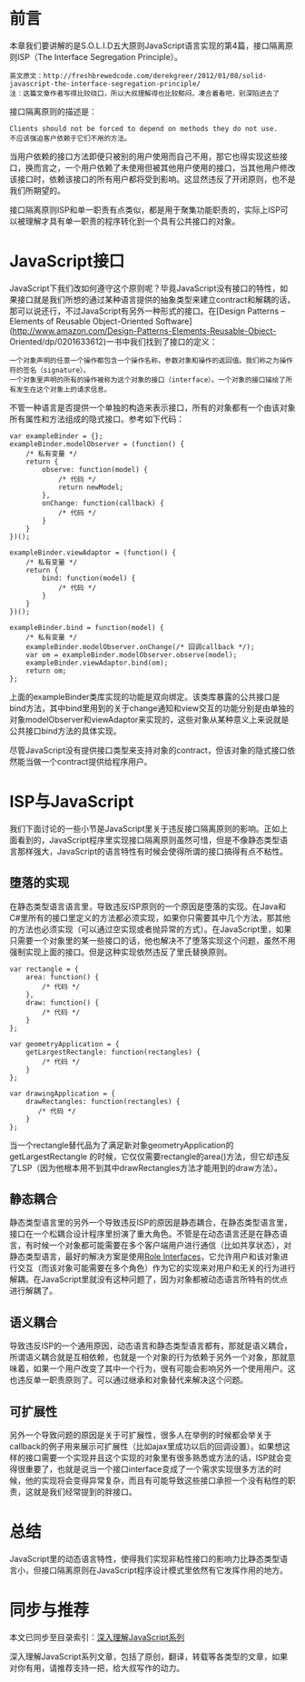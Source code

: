 

# 前言

本章我们要讲解的是S.O.L.I.D五大原则JavaScript语言实现的第4篇，接口隔离原则ISP（The Interface Segregation
Principle）。

    
    
    英文原文：http://freshbrewedcode.com/derekgreer/2012/01/08/solid-javascript-the-interface-segregation-principle/  
    注：这篇文章作者写得比较绕口，所以大叔理解得也比较郁闷，凑合着看吧，别深陷进去了  
    

接口隔离原则的描述是：

    
    
    Clients should not be forced to depend on methods they do not use.  
    不应该强迫客户依赖于它们不用的方法。

当用户依赖的接口方法即便只被别的用户使用而自己不用，那它也得实现这些接口，换而言之，一个用户依赖了未使用但被其他用户使用的接口，当其他用户修改该接口时，依赖该接口的所有用户都将受到影响。这显然违反了开闭原则，也不是我们所期望的。

接口隔离原则ISP和单一职责有点类似，都是用于聚集功能职责的，实际上ISP可以被理解才具有单一职责的程序转化到一个具有公共接口的对象。

# JavaScript接口

JavaScript下我们改如何遵守这个原则呢？毕竟JavaScript没有接口的特性，如果接口就是我们所想的通过某种语言提供的抽象类型来建立contract和解耦的话，那可以说还行，不过JavaScript有另外一种形式的接口。在[Design
Patterns – Elements of Reusable Object-Oriented
Software](http://www.amazon.com/Design-Patterns-Elements-Reusable-Object-
Oriented/dp/0201633612)一书中我们找到了接口的定义：

    
    
    一个对象声明的任意一个操作都包含一个操作名称，参数对象和操作的返回值。我们称之为操作符的签名（signature）。  
    一个对象里声明的所有的操作被称为这个对象的接口（interface）。一个对象的接口描绘了所有发生在这个对象上的请求信息。

不管一种语言是否提供一个单独的构造来表示接口，所有的对象都有一个由该对象所有属性和方法组成的隐式接口。参考如下代码：

    
    
    var exampleBinder = {};  
    exampleBinder.modelObserver = (function() {  
        /* 私有变量 */  
        return {  
            observe: function(model) {  
                /* 代码 */  
                return newModel;  
            },  
            onChange: function(callback) {  
                /* 代码 */  
            }  
        }  
    })();  
      
    exampleBinder.viewAdaptor = (function() {  
        /* 私有变量 */  
        return {  
            bind: function(model) {  
                /* 代码 */  
            }  
        }  
    })();  
      
    exampleBinder.bind = function(model) {  
        /* 私有变量 */  
        exampleBinder.modelObserver.onChange(/* 回调callback */);  
        var om = exampleBinder.modelObserver.observe(model);  
        exampleBinder.viewAdaptor.bind(om);  
        return om;  
    };

上面的exampleBinder类库实现的功能是双向绑定。该类库暴露的公共接口是bind方法，其中bind里用到的关于change通知和view交互的功能分别是由单独的对象modelObserver和viewAdaptor来实现的，这些对象从某种意义上来说就是公共接口bind方法的具体实现。

尽管JavaScript没有提供接口类型来支持对象的contract，但该对象的隐式接口依然能当做一个contract提供给程序用户。

# ISP与JavaScript

我们下面讨论的一些小节是JavaScript里关于违反接口隔离原则的影响。正如上面看到的，JavaScript程序里实现接口隔离原则虽然可惜，但是不像静态类型语言那样强大，JavaScript的语言特性有时候会使得所谓的接口搞得有点不粘性。

## **堕落的实现**

在静态类型语言语言里，导致违反ISP原则的一个原因是堕落的实现。在Java和C#里所有的接口里定义的方法都必须实现，如果你只需要其中几个方法，那其他的方法也必须实现（可以通过空实现或者抛异常的方式）。在JavaScript里，如果只需要一个对象里的某一些接口的话，他也解决不了堕落实现这个问题，虽然不用强制实现上面的接口。但是这种实现依然违反了里氏替换原则。

    
    
    var rectangle = {  
        area: function() {  
            /* 代码 */  
        },  
        draw: function() {  
            /* 代码 */  
        }  
    };  
      
    var geometryApplication = {  
        getLargestRectangle: function(rectangles) {  
            /* 代码 */  
        }  
    };  
      
    var drawingApplication = {  
        drawRectangles: function(rectangles) {  
           /* 代码 */  
        }  
    };

当一个rectangle替代品为了满足新对象geometryApplication的getLargestRectangle
的时候，它仅仅需要rectangle的area()方法，但它却违反了LSP（因为他根本用不到其中drawRectangles方法才能用到的draw方法）。

## **静态耦合**

静态类型语言里的另外一个导致违反ISP的原因是静态耦合，在静态类型语言里，接口在一个松耦合设计程序里扮演了重大角色。不管是在动态语言还是在静态语言，有时候一个对象都可能需要在多个客户端用户进行通信（比如共享状态），对静态类型语言，最好的解决方案是使用[Role
Interfaces](http://martinfowler.com/bliki/RoleInterface.html)，它允许用户和该对象进行交互（而该对象可能需要在多个角色）作为它的实现来对用户和无关的行为进行解耦。在JavaScript里就没有这种问题了，因为对象都被动态语言所特有的优点进行解耦了。

## **语义耦合**

导致违反ISP的一个通用原因，动态语言和静态类型语言都有，那就是语义耦合，所谓语义耦合就是互相依赖，也就是一个对象的行为依赖于另外一个对象，那就意味着，如果一个用户改变了其中一个行为，很有可能会影响另外一个使用用户。这也违反单一职责原则了。可以通过继承和对象替代来解决这个问题。

## **可扩展性**

另外一个导致问题的原因是关于可扩展性，很多人在举例的时候都会举关于callback的例子用来展示可扩展性（比如ajax里成功以后的回调设置）。如果想这样的接口需要一个实现并且这个实现的对象里有很多熟悉或方法的话，ISP就会变得很重要了，也就是说当一个接口interface变成了一个需求实现很多方法的时候，他的实现将会变得异常复杂，而且有可能导致这些接口承担一个没有粘性的职责，这就是我们经常提到的胖接口。

# 总结

JavaScript里的动态语言特性，使得我们实现非粘性接口的影响力比静态类型语言小，但接口隔离原则在JavaScript程序设计模式里依然有它发挥作用的地方。

# 同步与推荐

本文已同步至目录索引：[深入理解JavaScript系列](http://www.cnblogs.com/TomXu/archive/2011/12/15/2288411.html)

深入理解JavaScript系列文章，包括了原创，翻译，转载等各类型的文章，如果对你有用，请推荐支持一把，给大叔写作的动力。

